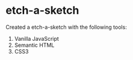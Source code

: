 # etch-a-sketch

Created a etch-a-sketch with the following tools:
1. Vanilla JavaScript
2. Semantic HTML
3. CSS3
